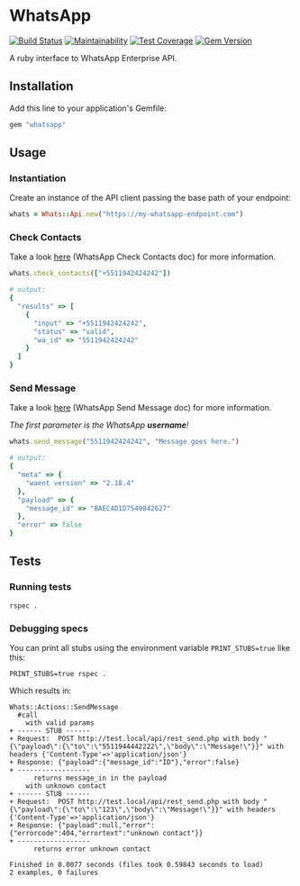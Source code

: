 # WhatsApp

[![Build Status](https://travis-ci.org/getninjas/whatsapp.svg?branch=master)](https://travis-ci.org/getninjas/whatsapp)
[![Maintainability](https://api.codeclimate.com/v1/badges/0365e33bf574d4a94b3e/maintainability)](https://codeclimate.com/github/getninjas/whatsapp/maintainability)
[![Test Coverage](https://api.codeclimate.com/v1/badges/0365e33bf574d4a94b3e/test_coverage)](https://codeclimate.com/github/getninjas/whatsapp/test_coverage)
[![Gem Version](https://badge.fury.io/rb/whatsapp.svg)](https://badge.fury.io/rb/whatsapp)

A ruby interface to WhatsApp Enterprise API.

## Installation

Add this line to your application's Gemfile:

```ruby
gem "whatsapp"
```

## Usage

### Instantiation

Create an instance of the API client passing the base path of your endpoint:

```ruby
whats = Whats::Api.new("https://my-whatsapp-endpoint.com")
```

### Check Contacts

Take a look [here](https://developers.facebook.com/docs/whatsapp/check-contacts) (WhatsApp Check Contacts doc) for more information.

```ruby
whats.check_contacts(["+5511942424242"])

# output:
{
  "results" => [
    {
      "input" => "+5511942424242",
      "status" => "valid",
      "wa_id" => "5511942424242"
    }
  ]
}
```

### Send Message

Take a look [here](https://developers.facebook.com/docs/whatsapp/send-api) (WhatsApp Send Message doc) for more information.

*The first parameter is the WhatsApp **username**!*

```ruby
whats.send_message("5511942424242", "Message goes here.")

# output:
{
  "meta" => {
    "waent version" => "2.18.4"
  },
  "payload" => {
    "message_id" => "BAEC4D1D7549842627"
  },
  "error" => false
}
```

## Tests

### Running tests

```shell
rspec .
```

### Debugging specs

You can print all stubs using the environment variable `PRINT_STUBS=true` like this:

```shell
PRINT_STUBS=true rspec .
```

Which results in:

```
Whats::Actions::SendMessage
  #call
    with valid params
+ ------ STUB ------
+ Request:  POST http://test.local/api/rest_send.php with body "{\"payload\":{\"to\":\"5511944442222\",\"body\":\"Message!\"}}" with headers {'Content-Type'=>'application/json'}
+ Response: {"payload":{"message_id":"ID"},"error":false}
+ ------------------
      returns message_in in the payload
    with unknown contact
+ ------ STUB ------
+ Request:  POST http://test.local/api/rest_send.php with body "{\"payload\":{\"to\":\"123\",\"body\":\"Message!\"}}" with headers {'Content-Type'=>'application/json'}
+ Response: {"payload":null,"error":{"errorcode":404,"errortext":"unknown contact"}}
+ ------------------
      returns error unknown contact

Finished in 0.0077 seconds (files took 0.59843 seconds to load)
2 examples, 0 failures
```
